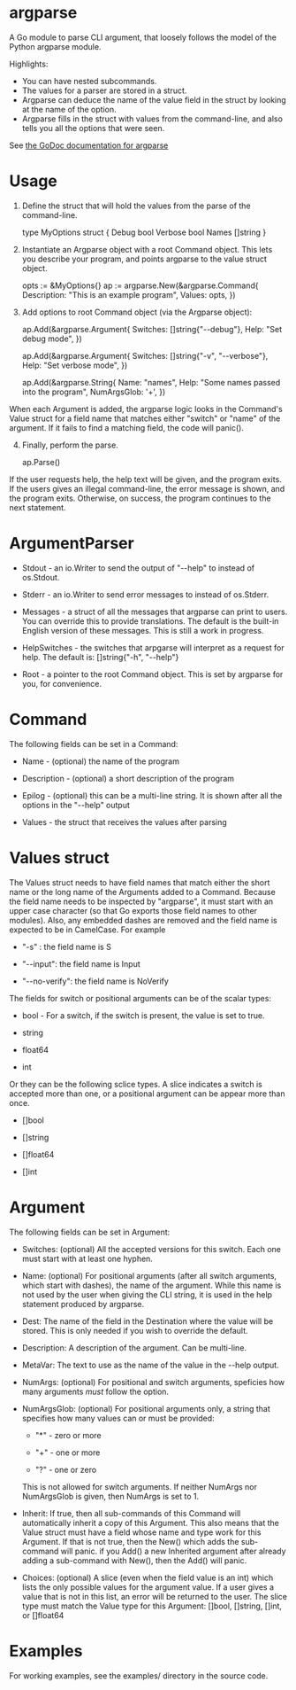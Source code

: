 # argparse
A Go module to parse CLI argument, that loosely follows the model of the Python
argparse module.

Highlights:

* You can have nested subcommands.
* The values for a parser are stored in a struct.
* Argparse can deduce the name of the value field in the struct by looking
	at the name of the option.
* Argparse fills in the struct with values from the command-line, and also
	tells you all the options that were seen.

See [the GoDoc documentation for argparse](https://godoc.org/github.com/gilramir/argparse)

# Usage

1. Define the struct that will hold the values from the parse of the command-line.

	type MyOptions struct {
		Debug bool
		Verbose	bool
		Names []string
	}

2. Instantiate an Argparse object with a root Command object. This lets
you describe your program, and points argparse to the value struct object.

	opts := &MyOptions{}
	ap := argparse.New(&argparse.Command{
		Description:	"This is an example program",
		Values:		opts,
	})

3. Add options to root Command object (via the Argparse object):

	ap.Add(&argparse.Argument{
		Switches:	[]string{"--debug"},
		Help:		"Set debug mode",
	})

	ap.Add(&argparse.Argument{
		Switches:	[]string{"-v", "--verbose"},
		Help:		"Set verbose mode",
	})

	ap.Add(&argparse.String{
		Name:		"names",
		Help:		"Some names passed into the program",
		NumArgsGlob:	'+',
	})

When each Argument is added, the argparse logic looks in the Command's
Value struct for a field name that matches either "switch" or "name" of the
argument.  If it fails to find a matching field, the code will panic().

4. Finally, perform the parse.

	ap.Parse()

If the user requests help, the help text will be given, and the program exits.
If the users gives an illegal command-line, the error message is shown, and the
program exits. Otherwise, on success, the program continues to the next statement.

# ArgumentParser

* Stdout - an io.Writer to send the output of "--help" to instead of os.Stdout.

* Stderr - an io.Writer to send error messages to instead of os.Stderr.

* Messages - a struct of all the messages that argparse can print to users.
	You can override this to provide translations. The default is the built-in
	English version of these messages. This is still a work in progress.

* HelpSwitches - the switches that arpgarse will interpret as a request for help.
	The default is: []string{"-h", "--help"}

* Root  - a pointer to the root Command object. This is set by argparse for you,
	for convenience.

# Command

The following fields can be set in a Command:

* Name - (optional) the name of the program

* Description - (optional) a short description of the program

* Epilog - (optional) this can be a multi-line string. It is shown after all
    the options in the "--help" output

* Values - the struct that receives the values after parsing

# Values struct

The Values struct needs to have field names that match either the short
name or the long name of the Arguments added to a Command.  Because the
field name needs to be inspected by "argparse", it must start with an upper case
character (so that Go exports those field names to other modules). Also, any embedded
dashes are removed and the field name is expected to be in CamelCase. For example

* "-s" : the field name is S

* "--input": the field name is Input

* "--no-verify": the field name is NoVerify

The fields for switch or positional arguments can be of the scalar types:

* bool - For a switch, if the switch is present, the value is set to true.

* string

* float64

* int

Or they can be the following sclice types. A slice indicates a switch is accepted
more than one, or a positional argument can be appear more than once.

* []bool

* []string

* []float64

* []int

# Argument

The following fields can be set in Argument:

* Switches: (optional) All the accepted versions for this switch. Each one must start
	with at least one hyphen.

* Name: (optional) For positional arguments (after all switch arguments, which start with dashes), the name of
    the argument. While this name is not used by the user when giving the CLI string,
    it is used in the help statement produced by argparse.

* Dest: The name of the field in the Destination where the value will be stored.
    This is only needed if you wish to override the default.

* Description: A description of the argument. Can be multi-line.

* MetaVar: The text to use as the name of the value in the --help output.

* NumArgs: (optional) For positional and switch arguments, speficies how many
	arguments _must_ follow the option.

* NumArgsGlob: (optional) For positional arguments only, a string that specifies
how many values can or must be provided:

    * "\*" - zero or more

    * "+" - one or more

    * "?" - one or zero

    This is not allowed for switch arguments. If neither NumArgs nor NumArgsGlob is given,
    then NumArgs is set to 1.

* Inherit: If true, then all sub-commands of this Command will automatically inherit a copy
	of this Argument. This also means that the Value struct must have a field whose name
	and type work for this Argument. If that is not true, then the New() which adds the
	sub-command will panic. if you Add() a new Inherited argument after already adding
	a sub-command with New(), then the Add() will panic.

* Choices: (optional) A slice (even when the field value is an int) which lists the only
    possible values for the argument value. If a user gives a value that is not in this list,
    an error will be returned to the user. The slice type must match the Value type for
    this Argument: []bool, []string, []int, or []float64

# Examples

For working examples, see the examples/ directory in the source code.

